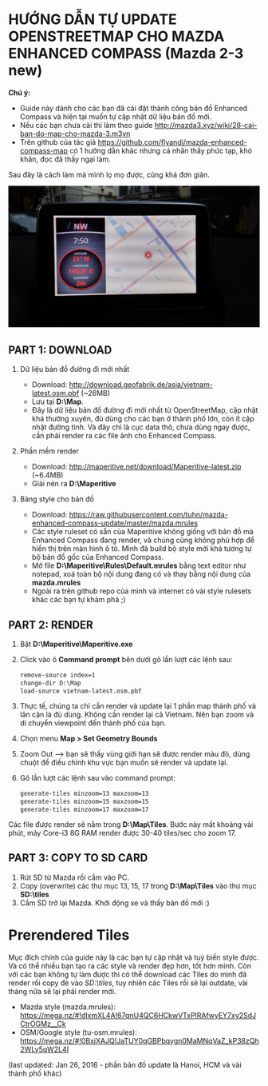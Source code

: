 # HƯỚNG DẪN TỰ UPDATE OPENSTREETMAP CHO MAZDA ENHANCED COMPASS (Mazda 2-3 new)

**Chú ý:**
- Guide này dành cho các bạn đã cài đặt thành công bản đồ Enhanced Compass và hiện tại muốn tự cập nhật dữ liệu bản đồ mới.
- Nếu các bạn chưa cài thì làm theo guide http://mazda3.xyz/wiki/28-cai-ban-do-map-cho-mazda-3.m3vn
- Trên github của tác giả  https://github.com/flyandi/mazda-enhanced-compass-map có 1 hướng dẫn khác nhưng cá nhân thấy phức tạp, khó khăn, đọc đã thấy ngại làm.

Sau đây là cách làm mà mình lọ mọ được, cũng khá đơn giản.

![Demo](/shots/demo01.jpg?raw=true "Demo")

## PART 1: DOWNLOAD

1. Dữ liệu bản đồ đường đi mới nhất
     - Download: http://download.geofabrik.de/asia/vietnam-latest.osm.pbf (~26MB)
     - Lưu tại **D:\Map**.
     - Đây là dữ liệu bản đồ đường đi mới nhất từ OpenStreetMap, cập nhật khá thường xuyên, đủ dùng cho các bạn ở thành phố lớn, còn ít cập nhật đường tỉnh. Và đây chỉ là cục data thô, chưa dùng ngay được, cần phải render ra các file ảnh cho Enhanced Compass.

2. Phần mềm render
     - Download: http://maperitive.net/download/Maperitive-latest.zip (~6.4MB)
     - Giải nén ra **D:\Maperitive**

3. Bảng style cho bản đồ
     - Download: https://raw.githubusercontent.com/tuhn/mazda-enhanced-compass-update/master/mazda.mrules
     - Các style ruleset có sẵn của Maperitive không giống với bản đồ mà Enhanced Compass đang render, và chúng cũng không phù hợp để hiển thị trên màn hình ô tô. Mình đã build bộ style mới khá tương tự bộ bản đồ gốc của Enhanced Compass.
     - Mở file **D:\Maperitive\Rules\Default.mrules** bằng text editor như notepad, xoá toàn bộ nội dung đang có và thay bằng nội dung của **mazda.mrules**
     - Ngoài ra trên github repo của mình và internet có vài style rulesets khác các bạn tự khám phá ;)


## PART 2: RENDER 

1. Bật **D:\Maperitive\Maperitive.exe**

2. Click vào ô **Command prompt** bên dưới gõ lần lượt các lệnh sau:
     ```
     remove-source index=1
     change-dir D:\Map
     load-source vietnam-latest.osm.pbf
     ```
3. Thực tế, chúng ta chỉ cần render và update lại 1 phần map thành phố và lân cận là đủ dùng. Không cần render lại cả Vietnam. Nên bạn zoom và di chuyển viewpoint đến thành phố của bạn.

4. Chọn menu **Map > Set Geometry Bounds**

5. Zoom Out --> bạn sẽ thấy vùng giới hạn sẽ được render màu đỏ, dùng chuột để điều chỉnh khu vực bạn muốn sẽ render và update lại.

6. Gõ lần lượt các lệnh sau vào command prompt:
     ```
     generate-tiles minzoom=13 maxzoom=13
     generate-tiles minzoom=15 maxzoom=15
     generate-tiles minzoom=17 maxzoom=17
     ```
Các file được render sẽ nằm trong **D:\Map\Tiles**. Bước này mất khoảng vài phút, máy Core-i3 8G RAM render được 30-40 tiles/sec cho zoom 17.

## PART 3: COPY TO SD CARD

1. Rút SD từ Mazda rồi cắm vào PC.
2. Copy (overwrite) các thư mục 13, 15, 17 trong **D:\Map\Tiles** vào thư mục **SD:\tiles**
3. Cắm SD trở lại Mazda. Khởi động xe và thấy bản đồ mới :)

# Prerendered Tiles
Mục đích chính của guide này là các bạn tự cập nhật và tuỳ biến style được. Và có thể nhiều bạn tạo ra các style và render đẹp hơn, tốt hơn mình. Còn với các bạn không tự làm được thì có thể download các Tiles do mình đã render rồi copy đè vào *SD:\tiles*, tuy nhiên các Tiles rồi sẽ lại outdate, vài tháng nữa sẽ lại phải render mới.
- Mazda style (mazda.mrules): https://mega.nz/#!dIxmXL4A!67qnU4QC6HCkwVTxPlRAfwyEY7xy2SdJCtrOGMz__Ck
- OSM/Google style (tu-osm.mrules): https://mega.nz/#!0BxjXAJQ!JaTUY0qGBPbqygn0MaMNqVaZ_kP38zQh2WLy5qW2L4I

(last updated: Jan 26, 2016 - phần bản đồ update là Hanoi, HCM và vài thành phố khác)

